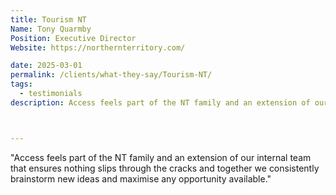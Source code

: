 ```yaml
---
title: Tourism NT
Name: Tony Quarmby
Position: Executive Director
Website: https://northernterritory.com/

date: 2025-03-01
permalink: /clients/what-they-say/Tourism-NT/
tags:
  - testimonials
description: Access feels part of the NT family and an extension of our internal team that ensures nothing slips through the cracks and together we consistently brainstorm new ideas and maximise any opportunity available.



---
```


"Access feels part of the NT family and an extension of our internal team that ensures nothing slips through the cracks and together we consistently brainstorm new ideas and maximise any opportunity available."